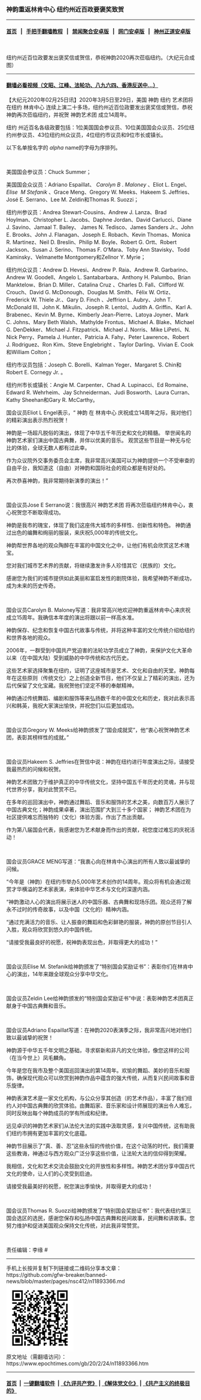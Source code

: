 ### 神韵重返林肯中心 纽约州近百政要褒奖致贺
------------------------

#### [首页](https://github.com/gfw-breaker/banned-news/blob/master/README.md) &nbsp;&nbsp;|&nbsp;&nbsp; [手把手翻墙教程](https://github.com/gfw-breaker/guides/wiki) &nbsp;&nbsp;|&nbsp;&nbsp; [禁闻聚合安卓版](https://github.com/gfw-breaker/bn-android) &nbsp;&nbsp;|&nbsp;&nbsp; [网门安卓版](https://github.com/oGate2/oGate) &nbsp;&nbsp;|&nbsp;&nbsp; [神州正道安卓版](https://github.com/SzzdOgate/update) 



<div><img alt="" class="aligncenter wp-post-image" src="https://i.epochtimes.com/assets/uploads/2020/02/15f6d3e245e55cfa_ttl7day5Qv_Untitled_collage__1_-600x400.jpg"/>
<div class="red16 caption">
 <p>
  纽约州近百位政要发出褒奖信或贺信，恭祝神韵2020再次莅临纽约。（大纪元合成图）
 </p>
</div>
</div><hr/>

#### [翻墙必看视频（文昭、江峰、法轮功、八九六四、香港反送中...）](https://github.com/gfw-breaker/banned-news/blob/master/pages/link3.md)

<div><p>
 【大纪元2020年02月25日讯】2020年3月5日至29日，美国
 <ok href="https://www.epochtimes.com/gb/tag/%E7%A5%9E%E9%9F%B5.html">
  神韵
 </ok>
 <ok href="https://www.epochtimes.com/gb/tag/%E7%BA%BD%E7%BA%A6.html">
  纽约
 </ok>
 艺术团将在纽约
 <ok href="https://www.epochtimes.com/gb/tag/%E6%9E%97%E8%82%AF%E4%B8%AD%E5%BF%83.html">
  林肯中心
 </ok>
 连续上演二十多场，纽约州近百位政要发出褒奖信或贺信，恭祝神韵再次莅临纽约，并祝贺
 <ok href="https://www.epochtimes.com/gb/tag/%E7%A5%9E%E9%9F%B5%E8%89%BA%E6%9C%AF%E5%9B%A2.html">
  神韵艺术团
 </ok>
 成立14周年。
</p>
<p>
 <ok href="https://www.epochtimes.com/gb/tag/%E7%BA%BD%E7%BA%A6.html">
  纽约
 </ok>
 州近百名各级政要包括：1位美国国会参议员、10位美国国会众议员、25位纽约州参议员、43位纽约州众议员，4位纽约市议员和9位市长或镇长。
</p>
<p>
 以下名单按名字的
 <em>
  alpha
 </em>
 name的字母为序排列。
</p>
<p>
 <ok href="http://i.epochtimes.com/assets/uploads/2020/02/1__________.jpg">
  <img alt="" class="size-full wp-image-11898216 aligncenter" src="http://i.epochtimes.com/assets/uploads/2020/02/1__________.jpg"/>
 </ok>
</p>
<p>
 美国国会参议员：Chuck Summer；
</p>
<p>
 美国国会众议员：Adriano Espaillat、
 <em>
  Carolyn B
 </em>
 .
 <em>
  Maloney
 </em>
 、Eliot L. Engel、
 <em>
  Elise  M Stefanik
 </em>
 、Grace Meng、Gregory W. Meeks、Hakeem S. Jeffries、José E. Serrano、Lee M. Zeldin和Thomas R. Suozzi；
</p>
<p>
 纽约州参议员：Andrea Stewart-Cousins、Andrew J. Lanza、Brad Hoylman、Christopher L. Jacobs、Daphne Jordan、David Carlucci、Diane J. Savino、Jamaal T. Bailey、 James N. Tedisco、James Sanders Jr.、John E. Brooks、John J. Flanagan、Joseph E. Robach、Kevin Thomas、Monica R. Martinez、Neil D. Breslin、Philip M. Boyle、Robert G. Ortt、Robert Jackson、Susan J. Serino、Thomas F. O‘Mara、Toby Ann Stavisky、Todd Kaminsky、Velmanette Montgomery和Zellnor Y. Myrie；
</p>
<p>
 纽约州众议员：Andrew D. Hevesi、Andrew P. Raia、Andrew R. Garbarino、Andrew W. Goodell、Angelo L. Santabarbara、Anthony H. Palumbo、Brian Manktelow、Brian D. Miller、Catalina Cruz 、Charles D. Fall、Clifford W. Crouch、David G. McDonough、Douglas M. Smith、Félix W. Ortiz、Frederick W. Thiele Jr.、Gary D. Finch 、Jeffrion L. Aubry、John T. McDonald III、John K. Mikulin、Joseph R. Lentol、Judith A. Griffin、Karl A. Brabenec、Kevin M. Byrne、Kimberly Jean-Pierre、Latoya Joyner、Mark C. Johns、Mary Beth Walsh、Mathylde Frontus、Michael A. Blake、Michael G. DenDekker、Michael J. Fitzpatrick、Michael J. Norris、Mike LiPetri、N. Nick Perry、Pamela J. Hunter、Patricia A. Fahy、Peter Lawrence、Robert J. Rodriguez、Ron Kim、Steve Englebright 、Taylor Darling、Vivian E. Cook和William Colton；
</p>
<p>
 纽约市议员包括：Joseph C. Borelli、Kalman Yeger、Margaret S. Chin和Robert E. Cornegy Jr. 。
</p>
<p>
 纽约州市长或镇长：Angie M. Carpenter、Chad A. Lupinacci、Ed Romaine、Edward R. Wehrheim、Jay Schneiderman、Judi Bosworth、Laura Curran、Kathy Sheehan和Gary R. McCarthy。
</p>
<p>
 国会议员Eliot L Engel表示，“
 <ok href="https://www.epochtimes.com/gb/tag/%E7%A5%9E%E9%9F%B5.html">
  神韵
 </ok>
 在
 <ok href="https://www.epochtimes.com/gb/tag/%E6%9E%97%E8%82%AF%E4%B8%AD%E5%BF%83.html">
  林肯中心
 </ok>
 庆祝成立14周年之际，我对他们的精彩演出表示热烈祝贺！
</p>
<p>
 神韵是一场超凡脱俗的演出，体现了中华五千年历史和文化的精髓。 举世闻名的神韵艺术家们演出中国古典舞，并伴以优美的音乐。 观赏这些节目是一种无与伦比的体验，全球无数人都有过此幸。
</p>
<p>
 作为众议院外交事务委员会主席，我非常高兴美国可以为神韵提供一个不受审查的自由平台，我知道这（自由）对神韵和国际社会的观众都是有好处的。
</p>
<p>
 再次恭喜神韵，我非常期待新演季的演出！”
</p>
<p>
 <ok href="http://i.epochtimes.com/assets/uploads/2020/02/Eliot-L-Engel-greeting-letter-Congressman.jpg">
  <img alt="" class="size-large wp-image-11893383 aligncenter" src="http://i.epochtimes.com/assets/uploads/2020/02/Eliot-L-Engel-greeting-letter-Congressman-600x775.jpg"/>
 </ok>
</p>
<p>
 国会议员Jose E Serrano说：我很高兴
 <ok href="https://www.epochtimes.com/gb/tag/%E7%A5%9E%E9%9F%B5%E8%89%BA%E6%9C%AF%E5%9B%A2.html">
  神韵艺术团
 </ok>
 将再次莅临纽约林肯中心，衷心祝贺您不断取得成功。
</p>
<p>
 神韵是我市的瑰宝，体现了我们这座伟大城市的多样性、创新性和特色。 神韵通过出色的编舞和绚丽的服装，来庆祝5,000年的传统文化。
</p>
<p>
 神韵帮世界各地的观众陶醉在丰富的中国文化之中，让他们有机会欣赏这艺术瑰宝。
</p>
<p>
 您对我们城市艺术界的贡献，将继续激发许多人珍惜其它（民族的）文化。
</p>
<p>
 感谢您为我们的城市提供如此美丽和富启发性的剧院体验，我希望神韵不断成功，成为未来的历史传奇。
</p>
<p>
 <ok href="http://i.epochtimes.com/assets/uploads/2020/02/Jose-E-Serrano-Greeting-letter-Congressman_.jpg">
  <img alt="" class="size-large wp-image-11893385 aligncenter" src="http://i.epochtimes.com/assets/uploads/2020/02/Jose-E-Serrano-Greeting-letter-Congressman_-600x848.jpg"/>
 </ok>
</p>
<p>
 国会议员Carolyn B. Maloney写道：我非常高兴地欢迎神韵重返林肯中心来庆祝成立15周年。我确信本年度的演出将跟以前一样高水准。
</p>
<p>
 神韵保存、纪念和恢复中国古代故事与传统，并将这种丰富的文化传统介绍给纽约和世界各地的观众。
</p>
<p>
 2006年，一群受到中国共产党迫害的法轮功学员成立了神韵，来保护文化大革命以来（在中国大陆）受到威胁的中华传统和古​​代历史。
</p>
<p>
 这些艺术家选择聚集在纽约，证明了这座城市是艺术、文化和自由的天堂。神韵每年在这些原则（传统文化）之上创造全新节目，他们不仅呈上了精彩的演出，还为后代保留了文化宝藏。我祝贺他们坚定不移的奉献精神。
</p>
<p>
 神韵通过传统舞蹈、编剧和服饰等来弘扬数千年的中国文化和历史，我对此表示高兴和韩英，我祝大家演出愉快，并祝您们以后更加成功。
</p>
<p>
 <ok href="http://i.epochtimes.com/assets/uploads/2020/02/Carolyn-B.-Maloney-Congresswoman.jpg">
  <img alt="" class="size-large wp-image-11893386 aligncenter" src="http://i.epochtimes.com/assets/uploads/2020/02/Carolyn-B.-Maloney-Congresswoman-600x776.jpg"/>
 </ok>
</p>
<p>
 国会议员Gregory W. Meeks给神韵颁发了“国会成就奖”，他“衷心祝贺神韵艺术团，表彰其榜样性的成就。”
</p>
<p>
 <ok href="http://i.epochtimes.com/assets/uploads/2020/02/Gregory-W.-Meeks-congressman-Certificator.jpg">
  <img alt="" class="size-large wp-image-11893387 aligncenter" src="http://i.epochtimes.com/assets/uploads/2020/02/Gregory-W.-Meeks-congressman-Certificator-600x464.jpg"/>
 </ok>
</p>
<p>
 国会议员Hakeem S. Jeffries在贺信中说：神韵在纽约进行年度演出之际，请接受我最热烈的问候和祝贺。
</p>
<p>
 神韵艺术团致力于维护真正的中华传统文化，坚持中国五千年历史的灵魂，并与现代世界分享，我对此赞赏不已。
</p>
<p>
 在多年的巡回演出中，神韵通过舞蹈、音乐和服饰的艺术之美，向数百万人展示了中国古典文化；神韵成果卓著，演出范围扩大到三十多个国家； 神韵艺术团在为社区提供难忘而独特的（文化）体验方面，作出了杰出贡献。
</p>
<p>
 作为第八届国会代表，我感谢您为艺术献身而作出的贡献，祝您度过难忘的庆祝活动！
</p>
<p>
 <ok href="http://i.epochtimes.com/assets/uploads/2020/02/Hakeem-S.-Jeffries-Congressman.jpg">
  <img alt="" class="size-large wp-image-11893389 aligncenter" src="http://i.epochtimes.com/assets/uploads/2020/02/Hakeem-S.-Jeffries-Congressman-600x776.jpg"/>
 </ok>
</p>
<p>
 国会议员GRACE MENG写道：“我衷心向在林肯中心演出的所有人致以最诚挚的问候。
</p>
<p>
 “今年是（神韵）在纽约市举办5,000年艺术创作的14周年。观众将有机会通过观赏才华横溢的艺术家表演，来体验中华艺术与文化的深邃内涵。
</p>
<p>
 “神韵激动人心的演出将展示迷人的中国乐器、古典舞和现场乐团。观众还将了解永不过时的传奇故事，以及中国（文化的）精神内涵。
</p>
<p>
 “通过充满活力的音乐、让人振奋的舞蹈和色彩鲜艳的服装，神韵的原创节目引人入胜，观众将欣赏到悠久的中国传统。
</p>
<p>
 “请接受我最良好的祝愿，祝神韵表现出色，并取得更大的成功！”
</p>
<p>
 <ok href="http://i.epochtimes.com/assets/uploads/2020/02/Grace-Meng-Greeting-letter-Congresswoman.jpg">
  <img alt="" class="size-large wp-image-11893390 aligncenter" src="http://i.epochtimes.com/assets/uploads/2020/02/Grace-Meng-Greeting-letter-Congresswoman-600x776.jpg"/>
 </ok>
</p>
<p>
 国会议员Elise M. Stefanik给神韵颁发了“特别国会奖励证书”：表彰你们在林肯中心的演出，14年来跟全球观众分享中华文化。
</p>
<p>
 <ok href="http://i.epochtimes.com/assets/uploads/2020/02/Elise-M.-Stefanik-Congresswoman-e1582586770887.jpeg">
  <img alt="" class="size-large wp-image-11893371 aligncenter" src="http://i.epochtimes.com/assets/uploads/2020/02/Elise-M.-Stefanik-Congresswoman-e1582586770887-600x800.jpeg"/>
 </ok>
</p>
<p>
 国会议员Zeldin Lee给神韵颁发的“特别国会奖励证书”中说：表彰神韵艺术团真正献身于中国古典舞和音乐。
</p>
<p>
 <ok href="http://i.epochtimes.com/assets/uploads/2020/02/Zeldin-Lee-the-Certificate-from-1st-district-US-congressman.jpg">
  <img alt="" class="wp-image-11893370 size-large aligncenter" src="http://i.epochtimes.com/assets/uploads/2020/02/Zeldin-Lee-the-Certificate-from-1st-district-US-congressman-e1582586719719-600x450.jpg"/>
 </ok>
</p>
<p>
 国会议员Adriano Espaillat写道：在神韵2020表演季之际，我非常高兴地对他们致以最诚挚的祝贺！
</p>
<p>
 神韵源于中华五千年文明之基础，寻求崭新和非凡的文化体验，像您这样的公司（在当今世上）凤毛麟角。
</p>
<p>
 今年是您在我市及整个美国巡回演出的第14周年。欢愉的舞蹈、美妙的音乐和服饰，确保现代观众可以欣赏到神韵作品中蕴含的强大传统，从而复兴民间故事和音乐旋律。
</p>
<p>
 神韵表演艺术是一家文化机构，与公众分享其创造（的艺术作品），丰富了我们纽约人对中国古典舞的欣赏体验。由舞蹈家、音乐家和设计师展现的演出令人难忘，同时反映出每个神韵成员的学有所成和纪律。
</p>
<p>
 远见卓识的神韵艺术家们从法伦大法的实践中汲取灵感，复兴中国传统，这有助我们纽约市拥有更加丰富的文化底蕴。
</p>
<p>
 神韵节目展示了“真、善、忍”这些永恒的传统价值，在这个动荡的时代，我们需要这些教诲，神通过与西方观众广泛分享这些价值，让法轮大法的信仰得到荣耀。
</p>
<p>
 我相信，文化和艺术交流会鼓励文化的开放性和多样性。神韵艺术团分享中国古代文化的使命，让人们的心灵受到启迪。
</p>
<p>
 请接受我最美好的祝愿，祝您演出季愉快，并取得更大的成功！
</p>
<p>
 <ok href="http://i.epochtimes.com/assets/uploads/2020/02/Adriano-Espaillat-Greeting-letter-Congressman_.jpg">
  <img alt="" class="size-large wp-image-11893402 aligncenter" src="http://i.epochtimes.com/assets/uploads/2020/02/Adriano-Espaillat-Greeting-letter-Congressman_-600x776.jpg"/>
 </ok>
</p>
<p>
 国会议员Thomas R. Suozzi给神韵颁发了“特别国会奖励证书”：我代表纽约第三国会选区的选民，感谢您保存和弘扬中国古典舞和民间故事，民间舞和讲故事。您努力维护和促进美国观众保持文化传统，对此我非常赞赏。
</p>
<p>
 <ok href="http://i.epochtimes.com/assets/uploads/2020/02/Thomas-R.-Suozzi-Congressman.jpg">
  <img alt="" class="size-large wp-image-11893374 aligncenter" src="http://i.epochtimes.com/assets/uploads/2020/02/Thomas-R.-Suozzi-Congressman-600x450.jpg"/>
 </ok>
</p>
<p>
 责任编辑：李缘 #
</p>
</div>
<hr/>
手机上长按并复制下列链接或二维码分享本文章：<br/>
https://github.com/gfw-breaker/banned-news/blob/master/pages/nsc412/n11893366.md <br/>
<a href='https://github.com/gfw-breaker/banned-news/blob/master/pages/nsc412/n11893366.md'><img src='https://github.com/gfw-breaker/banned-news/blob/master/pages/nsc412/n11893366.md.png'/></a> <br/>
原文地址（需翻墙访问）：https://www.epochtimes.com/gb/20/2/24/n11893366.htm


------------------------
#### [首页](https://github.com/gfw-breaker/banned-news/blob/master/README.md) &nbsp;|&nbsp; [一键翻墙软件](https://github.com/gfw-breaker/nogfw/blob/master/README.md) &nbsp;| [《九评共产党》](https://github.com/gfw-breaker/9ping.md/blob/master/README.md#九评之一评共产党是什么) | [《解体党文化》](https://github.com/gfw-breaker/jtdwh.md/blob/master/README.md) | [《共产主义的终极目的》](https://github.com/gfw-breaker/gczydzjmd.md/blob/master/README.md)


<img src='http://gfw-breaker.win/banned-news/pages/nsc412/n11893366.md' width='0px' height='0px'/>